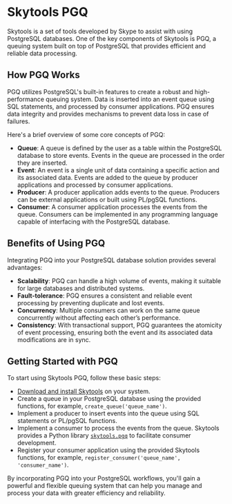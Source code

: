 # Skytools PGQ

Skytools is a set of tools developed by Skype to assist with using PostgreSQL databases. One of the key components of Skytools is PGQ, a queuing system built on top of PostgreSQL that provides efficient and reliable data processing.

## How PGQ Works

PGQ utilizes PostgreSQL's built-in features to create a robust and high-performance queuing system. Data is inserted into an event queue using SQL statements, and processed by consumer applications. PGQ ensures data integrity and provides mechanisms to prevent data loss in case of failures.

Here's a brief overview of some core concepts of PGQ:

- **Queue**: A queue is defined by the user as a table within the PostgreSQL database to store events. Events in the queue are processed in the order they are inserted.
- **Event**: An event is a single unit of data containing a specific action and its associated data. Events are added to the queue by producer applications and processed by consumer applications.
- **Producer**: A producer application adds events to the queue. Producers can be external applications or built using PL/pgSQL functions.
- **Consumer**: A consumer application processes the events from the queue. Consumers can be implemented in any programming language capable of interfacing with the PostgreSQL database.

## Benefits of Using PGQ

Integrating PGQ into your PostgreSQL database solution provides several advantages:

- **Scalability**: PGQ can handle a high volume of events, making it suitable for large databases and distributed systems.
- **Fault-tolerance**: PGQ ensures a consistent and reliable event processing by preventing duplicate and lost events.
- **Concurrency**: Multiple consumers can work on the same queue concurrently without affecting each other’s performance.
- **Consistency**: With transactional support, PGQ guarantees the atomicity of event processing, ensuring both the event and its associated data modifications are in sync.

## Getting Started with PGQ

To start using Skytools PGQ, follow these basic steps:

- [Download and install Skytools](https://github.com/pgq/skytools) on your system.
- Create a queue in your PostgreSQL database using the provided functions, for example, `create_queue('queue_name')`.
- Implement a producer to insert events into the queue using SQL statements or PL/pgSQL functions.
- Implement a consumer to process the events from the queue. Skytools provides a Python library [`skytools.pgq`](http://skytools.projects.pgfoundry.org/docs/skytools-3.2/python-api.html) to facilitate consumer development.
- Register your consumer application using the provided Skytools functions, for example, `register_consumer('queue_name', 'consumer_name')`.

By incorporating PGQ into your PostgreSQL workflows, you'll gain a powerful and flexible queuing system that can help you manage and process your data with greater efficiency and reliability.
